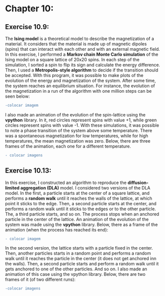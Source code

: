 # Chapter 10:

## Exercise 10.9:
The <b>Ising model</b> is a theoretical model to describe the magnetization of a material. It considers that the material is made up of magnetic dipoles (spins) that can interact with each other and with an external magnetic field. In this exercise, I performed a <b>Markov chain Monte Carlo simulation</b> of the Ising model on a square lattice of 20x20 spins. In each step of the simulation, I sorted a spin to flip its sign and calculate the energy difference. Then, I used a <b>Metropolis-style algorithm</b> to decide if the transition should be accepted. With this program, it was possible to make plots of the evolution of the energy and magnetization of the system. After some time, the system reaches an equilibrium situation. For instance, the evolution of the magnetization in a run of the algorithm with one million steps can be seen below:
```diff
-colocar imagem
```
I also made an animation of the evolution of the spin-lattice using the <b>vpython</b> library. In it, red circles represent spins with value +1, while green circles represent spins with value -1. With these simulations, it was possible to note a phase transition of the system above some temperature. There was a spontaneous magnetization for low temperatures, while for high temperatures, the mean magnetization was zero. Below, there are three frames of the animation, each one for a different temperature.
```diff
- colocar imagens
```

## Exercise 10.13:
In this exercise, I constructed an algorithm to reproduce the <b>diffusion-limited aggregation (DLA)</b> model. I considered two versions of the DLA model. In the first, a particle starts at the center of a square lattice, and performs a <b>random walk</b> until it reaches the walls of the lattice, at which point it sticks to the edge. Then, a second particle starts at the center, and performs a random walk until it sticks to the edges or to the other particle. The, a third particle starts, and so on. The process stops when an anchored particle in the center of the lattice. An animation of the evolution of the system was made using the <b>vpython</b> library. Below, there as a frame of the animation (when the process has reached its end):
```diff
- colocar imagem
```
In the second version, the lattice starts with a particle fixed in the center. Then, another particles starts in a random point and performs a random walk until it reaches the particle in the center (it does not get anchored inn the walls). Then, a second particle starts and perform a random walk until it gets anchored to one of the other particles. And so on. I also made an animation of this case using the vpython library. Below, there are two frames of it (of two different runs):
```diff
-colocar imagens
```
